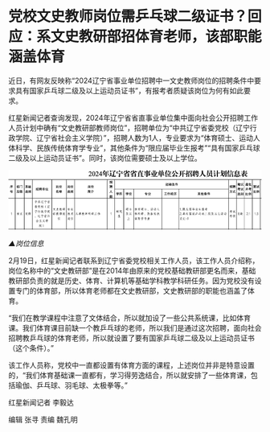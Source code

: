 # 党校文史教师岗位需乒乓球二级证书？回应：系文史教研部招体育老师，该部职能涵盖体育

近日，有网友反映称“2024辽宁省事业单位招聘中一文史教师岗位的招聘条件中要求具有国家乒乓球二级及以上运动员证书”，有报考者质疑该岗位为何有如此要求。

红星新闻记者查询发现，2024年辽宁省省直事业单位集中面向社会公开招聘工作人员计划中确有“文史教研部教师岗位”，招聘单位为“中共辽宁省委党校（辽宁行政学院、辽宁省社会主义学院）”，招聘人数为1人，专业要求为“体育硕士、运动人体科学、民族传统体育学专业”，其他条件为“限应届毕业生报考”“具有国家乒乓球二级及以上运动员证书”。同时，该岗位需要硕士及以上学位。

![a4c3996ec35b0c2e1cd2bbc3c7d7aecb.jpg](https://raw.githubusercontent.com/qqhsx/qqnews_image/main/2024/02/19/党校文史教师岗位需乒乓球二级证书？回应：系文史教研部招体育老师，该部职能涵盖体育/a4c3996ec35b0c2e1cd2bbc3c7d7aecb.jpg)

 _▲岗位信息_

2月19日，红星新闻记者联系到辽宁省委党校相关工作人员，该工作人员介绍称，岗位名称中的“文史教研部”是在2014年由原来的党校基础教研部更名而来，基础教研部负责的就是历史、体育、计算机等基础学科教学科研任务。因为党校没有设置专门的体育部，所以体育老师都在文史教研部，文史教研部的职能也涵盖了体育。

“我们在教学课程中注意了文体结合，所以就加设了一些公共系统课，比如体育课。我们体育课目前缺一个教乒乓球的老师，所以我们是通过这次招聘，面向社会招聘教乒乓球的体育老师，所以就设置了要有国家乒乓球二级及以上运动员证书（这个条件）。”

该工作人员称，党校中一直都设置有体育方面的课程，上述岗位并非是特意设置的，“我们体育基础课一直都有，学习得劳逸结合，所以就安排了一些体育课，包括瑜伽、乒乓球、羽毛球、太极拳等。”

红星新闻记者 李毅达

编辑 张寻 责编 魏孔明

